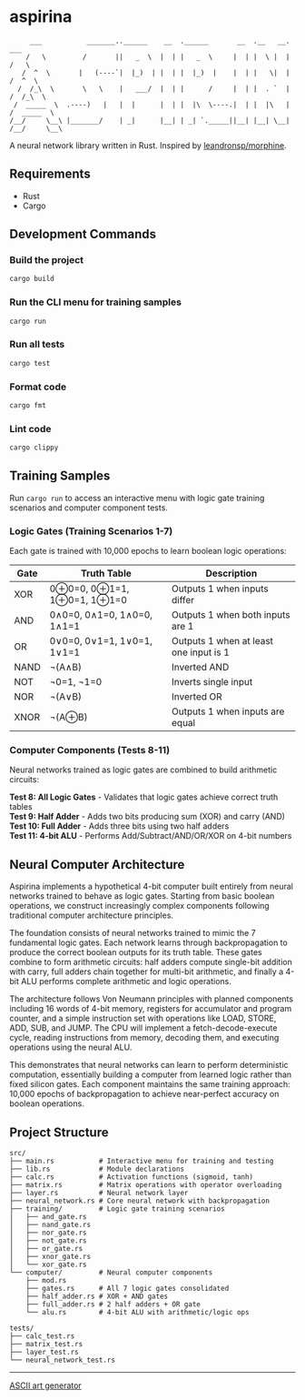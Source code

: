 # aspirina

```
     ___           _______..______    __  .______       __  .__   __.      ___      
    /   \         /       ||   _  \  |  | |   _  \     |  | |  \ |  |     /   \     
   /  ^  \       |   (----`|  |_)  | |  | |  |_)  |    |  | |   \|  |    /  ^  \    
  /  /_\  \       \   \    |   ___/  |  | |      /     |  | |  . `  |   /  /_\  \   
 /  _____  \  .----)   |   |  |      |  | |  |\  \----.|  | |  |\   |  /  _____  \  
/__/     \__\ |_______/    | _|      |__| | _| `._____||__| |__| \__| /__/     \__\ 
```

A neural network library written in Rust.
Inspired by [leandronsp/morphine](https://github.com/leandronsp/morphine).

## Requirements

* Rust
* Cargo

## Development Commands

### Build the project
```bash
cargo build
```

### Run the CLI menu for training samples
```bash
cargo run
```

### Run all tests
```bash
cargo test
```

### Format code
```bash
cargo fmt
```

### Lint code
```bash
cargo clippy
```

## Training Samples

Run `cargo run` to access an interactive menu with logic gate training scenarios and computer component tests.

### Logic Gates (Training Scenarios 1-7)
Each gate is trained with 10,000 epochs to learn boolean logic operations:

| Gate | Truth Table | Description |
|------|------------|-------------|
| XOR  | 0⊕0=0, 0⊕1=1, 1⊕0=1, 1⊕1=0 | Outputs 1 when inputs differ |
| AND  | 0∧0=0, 0∧1=0, 1∧0=0, 1∧1=1 | Outputs 1 when both inputs are 1 |
| OR   | 0∨0=0, 0∨1=1, 1∨0=1, 1∨1=1 | Outputs 1 when at least one input is 1 |
| NAND | ¬(A∧B) | Inverted AND |
| NOT  | ¬0=1, ¬1=0 | Inverts single input |
| NOR  | ¬(A∨B) | Inverted OR |
| XNOR | ¬(A⊕B) | Outputs 1 when inputs are equal |

### Computer Components (Tests 8-11)
Neural networks trained as logic gates are combined to build arithmetic circuits:

**Test 8: All Logic Gates** - Validates that logic gates achieve correct truth tables  
**Test 9: Half Adder** - Adds two bits producing sum (XOR) and carry (AND)  
**Test 10: Full Adder** - Adds three bits using two half adders  
**Test 11: 4-bit ALU** - Performs Add/Subtract/AND/OR/XOR on 4-bit numbers

## Neural Computer Architecture

Aspirina implements a hypothetical 4-bit computer built entirely from neural networks trained to behave as logic gates. Starting from basic boolean operations, we construct increasingly complex components following traditional computer architecture principles.

The foundation consists of neural networks trained to mimic the 7 fundamental logic gates. Each network learns through backpropagation to produce the correct boolean outputs for its truth table. These gates combine to form arithmetic circuits: half adders compute single-bit addition with carry, full adders chain together for multi-bit arithmetic, and finally a 4-bit ALU performs complete arithmetic and logic operations.

The architecture follows Von Neumann principles with planned components including 16 words of 4-bit memory, registers for accumulator and program counter, and a simple instruction set with operations like LOAD, STORE, ADD, SUB, and JUMP. The CPU will implement a fetch-decode-execute cycle, reading instructions from memory, decoding them, and executing operations using the neural ALU.

This demonstrates that neural networks can learn to perform deterministic computation, essentially building a computer from learned logic rather than fixed silicon gates. Each component maintains the same training approach: 10,000 epochs of backpropagation to achieve near-perfect accuracy on boolean operations.

## Project Structure

```
src/
├── main.rs           # Interactive menu for training and testing
├── lib.rs            # Module declarations
├── calc.rs           # Activation functions (sigmoid, tanh)
├── matrix.rs         # Matrix operations with operator overloading
├── layer.rs          # Neural network layer
├── neural_network.rs # Core neural network with backpropagation
├── training/         # Logic gate training scenarios
│   ├── and_gate.rs
│   ├── nand_gate.rs
│   ├── nor_gate.rs
│   ├── not_gate.rs
│   ├── or_gate.rs
│   ├── xnor_gate.rs
│   └── xor_gate.rs
└── computer/         # Neural computer components
    ├── mod.rs
    ├── gates.rs      # All 7 logic gates consolidated
    ├── half_adder.rs # XOR + AND gates
    ├── full_adder.rs # 2 half adders + OR gate
    └── alu.rs        # 4-bit ALU with arithmetic/logic ops

tests/
├── calc_test.rs
├── matrix_test.rs
├── layer_test.rs
└── neural_network_test.rs
```

----

[ASCII art generator](http://patorjk.com/software/taag/#p=display&f=Graffiti&t=Type%20Something%20)
